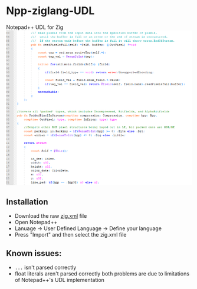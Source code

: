 # Npp-ziglang-UDL
Notepad++ UDL for Zig
![Image of unicorn-vomit-like highlighting](https://github.com/tgschultz/Npp-ziglang-UDL/blob/master/unicorn_vomit.png?raw=true)

## Installation
 - Download the raw [zig.xml](https://github.com/tgschultz/Npp-ziglang-UDL/blob/master/zig.xml?raw=true) file
 - Open Notepad++
 - Lanuage -> User Defined Language -> Define your language
 - Press "Import" and then select the zig.xml file

## Known issues:
 - `...` isn't parsed correctly
 - float literals aren't parsed correctly
both problems are due to limitations of Notepad++'s UDL implementation
